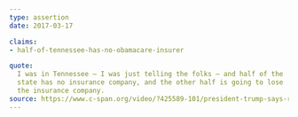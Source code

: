 ```yaml
---
type: assertion
date: 2017-03-17

claims:
- half-of-tennessee-has-no-obamacare-insurer

quote:
  I was in Tennessee — I was just telling the folks — and half of the
  state has no insurance company, and the other half is going to lose
  the insurance company.
source: https://www.c-span.org/video/?425589-101/president-trump-says-republican-study-committee-now-backs-health-care-bill
---
```

